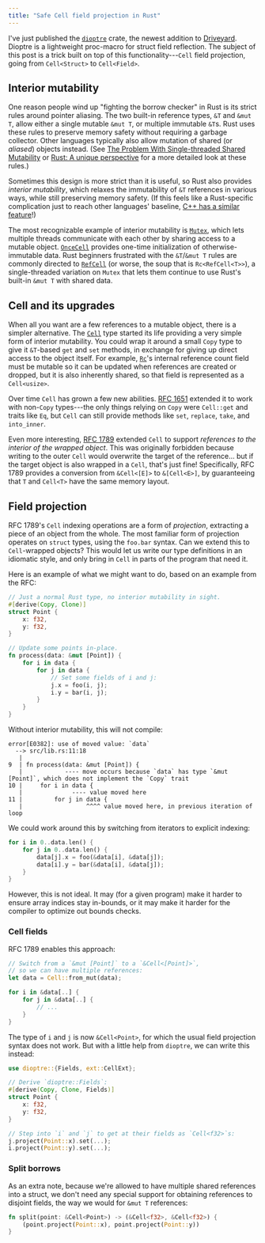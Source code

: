 ```yaml
---
title: "Safe Cell field projection in Rust"
---
```


I've just published the [`dioptre`][dioptre] crate, the newest addition to [Driveyard][driveyard]. Dioptre is a lightweight proc-macro for struct field reflection. The subject of this post is a trick built on top of this functionality---`Cell` field projection, going from `Cell<Struct>` to `Cell<Field>`.

[dioptre]: https://crates.io/crates/dioptre
[driveyard]: https://github.com/driveyard/driveyard

## Interior mutability

One reason people wind up "fighting the borrow checker" in Rust is its strict rules around pointer aliasing. The two built-in reference types, `&T` and `&mut T`, allow either a single mutable `&mut T`, or multiple immutable `&T`s. Rust uses these rules to preserve memory safety without requiring a garbage collector. Other languages typically also allow mutation of shared (or *aliased*) objects instead. (See [The Problem With Single-threaded Shared Mutability][shared-mutability] or [Rust: A unique perspective][unique-perspective] for a more detailed look at these rules.)

Sometimes this design is more strict than it is useful, so Rust also provides *interior mutability*, which relaxes the immutability of `&T` references in various ways, while still preserving memory safety. (If this feels like a Rust-specific complication just to reach other languages' baseline, [C++ has a similar feature][mutable]!)

[shared-mutability]: https://manishearth.github.io/blog/2015/05/17/the-problem-with-shared-mutability/
[unique-perspective]: https://limpet.net/mbrubeck/2019/02/07/rust-a-unique-perspective.html
[mutable]: https://en.cppreference.com/w/cpp/language/cv#mutable_specifier

The most recognizable example of interior mutability is [`Mutex`][mutex], which lets multiple threads communicate with each other by sharing access to a mutable object. [`OnceCell`][oncecell] provides one-time initialization of otherwise-immutable data. Rust beginners frustrated with the `&T`/`&mut T` rules are commonly directed to [`RefCell`][refcell] (or worse, the soup that is `Rc<RefCell<T>>`), a single-threaded variation on `Mutex` that lets them continue to use Rust's built-in `&mut T` with shared data.

[mutex]: https://doc.rust-lang.org/std/sync/struct.Mutex.html
[refcell]: https://doc.rust-lang.org/std/cell/struct.RefCell.html
[oncecell]: https://docs.rs/once_cell/1.2.0/once_cell/sync/struct.OnceCell.html

## Cell and its upgrades

When all you want are a few references to a mutable object, there is a simpler alternative. The [`Cell`][cell] type started its life providing a very simple form of interior mutability. You could wrap it around a small `Copy` type to give it `&T`-based `get` and `set` methods, in exchange for giving up direct access to the object itself. For example, [`Rc`][rc]'s internal reference count field must be mutable so it can be updated when references are created or dropped, but it is also inherently shared, so that field is represented as a `Cell<usize>`.

[cell]: https://doc.rust-lang.org/std/cell/struct.Cell.html
[rc]: https://doc.rust-lang.org/std/rc/struct.Rc.html

Over time `Cell` has grown a few new abilities. [RFC 1651][rfc-1651] extended it to work with non-`Copy` types---the only things relying on `Copy` were `Cell::get` and traits like `Eq`, but `Cell` can still provide methods like `set`, `replace`, `take`, and `into_inner`.

[rfc-1651]: https://github.com/rust-lang/rfcs/blob/master/text/1651-movecell.md

Even more interesting, [RFC 1789][rfc-1789] extended `Cell` to support *references to the interior of the wrapped object*. This was originally forbidden because writing to the outer `Cell` would overwrite the target of the reference... but if the target object is also wrapped in a `Cell`, that's just fine!  Specifically, RFC 1789 provides a conversion from `&Cell<[E]>` to `&[Cell<E>]`, by guaranteeing that `T` and `Cell<T>` have the same memory layout.

[rfc-1789]: https://github.com/rust-lang/rfcs/blob/master/text/1789-as-cell.md

## Field projection

RFC 1789's `Cell` indexing operations are a form of *projection*, extracting a piece of an object from the whole. The most familiar form of projection operates on `struct` types, using the `foo.bar` syntax. Can we extend this to `Cell`-wrapped objects? This would let us write our type definitions in an idiomatic style, and only bring in `Cell` in parts of the program that need it.

Here is an example of what we might want to do, based on an example from the RFC:

```rust
// Just a normal Rust type, no interior mutability in sight.
#[derive(Copy, Clone)]
struct Point {
    x: f32,
    y: f32,
}

// Update some points in-place.
fn process(data: &mut [Point]) {
    for i in data {
        for j in data {
            // Set some fields of i and j:
            j.x = foo(i, j);
            i.y = bar(i, j);
        }
    }
}
```

Without interior mutability, this will not compile:

```
error[E0382]: use of moved value: `data`
  --> src/lib.rs:11:18
   |
9  | fn process(data: &mut [Point]) {
   |            ---- move occurs because `data` has type `&mut [Point]`, which does not implement the `Copy` trait
10 |     for i in data {
   |              ---- value moved here
11 |         for j in data {
   |                  ^^^^ value moved here, in previous iteration of loop
```

We could work around this by switching from iterators to explicit indexing:

```rust
for i in 0..data.len() {
    for j in 0..data.len() {
        data[j].x = foo(&data[i], &data[j]);
        data[i].y = bar(&data[i], &data[j]);
    }
}
```

However, this is not ideal. It may (for a given program) make it harder to ensure array indices stay in-bounds, or it may make it harder for the compiler to optimize out bounds checks.

### Cell fields

RFC 1789 enables this approach:

```rust
// Switch from a `&mut [Point]` to a `&Cell<[Point]>`,
// so we can have multiple references:
let data = Cell::from_mut(data);

for i in &data[..] {
    for j in &data[..] {
        // ...
    }
}
```

The type of `i` and `j` is now `&Cell<Point>`, for which the usual field projection syntax does not work. But with a little help from `dioptre`, we can write this instead:

```rust
use dioptre::{Fields, ext::CellExt};

// Derive `dioptre::Fields`:
#[derive(Copy, Clone, Fields)]
struct Point {
    x: f32,
    y: f32,
}

// Step into `i` and `j` to get at their fields as `Cell<f32>`s:
j.project(Point::x).set(...);
i.project(Point::y).set(...);
```

### Split borrows

As an extra note, because we're allowed to have multiple shared references into a struct, we don't need any special support for obtaining references to disjoint fields, the way we would for `&mut T` references:

```rust
fn split(point: &Cell<Point>) -> (&Cell<f32>, &Cell<f32>) {
    (point.project(Point::x), point.project(Point::y))
}
```
